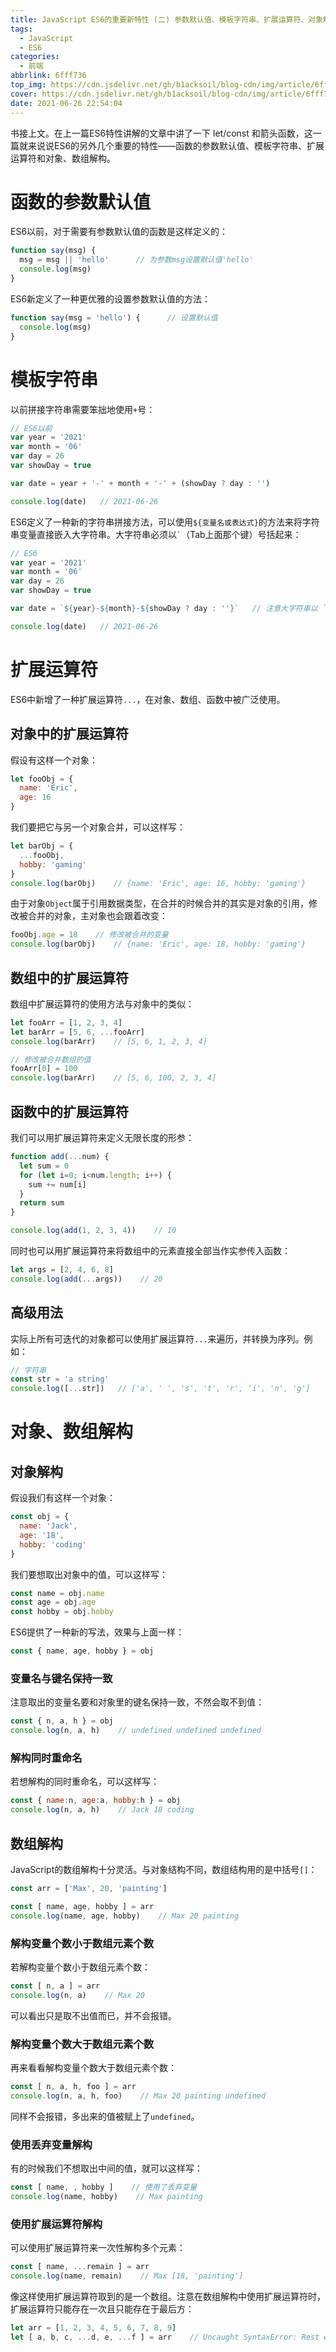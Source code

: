 ```yaml
---
title: JavaScript ES6的重要新特性 (二) 参数默认值、模板字符串、扩展运算符、对象解构
tags:
  - JavaScript
  - ES6
categories:
  - 前端
abbrlink: 6fff736
top_img: https://cdn.jsdelivr.net/gh/b1acksoil/blog-cdn/img/article/6fff736/top_img.png
cover: https://cdn.jsdelivr.net/gh/b1acksoil/blog-cdn/img/article/6fff736/top_img.png
date: 2021-06-26 22:54:04
---
```


书接上文。在上一篇ES6特性讲解的文章中讲了一下 let/const 和箭头函数，这一篇就来说说ES6的另外几个重要的特性——函数的参数默认值、模板字符串、扩展运算符和对象、数组解构。

# 函数的参数默认值
ES6以前，对于需要有参数默认值的函数是这样定义的：
```javascript
function say(msg) {
  msg = msg || 'hello'      // 为参数msg设置默认值'hello'
  console.log(msg)
}
```
ES6新定义了一种更优雅的设置参数默认值的方法：
```javascript
function say(msg = 'hello') {      // 设置默认值
  console.log(msg)
}
```

# 模板字符串
以前拼接字符串需要笨拙地使用`+`号：
```javascript
// ES6以前
var year = '2021'
var month = '06'
var day = 26
var showDay = true

var date = year + '-' + month + '-' + (showDay ? day : '')

console.log(date)   // 2021-06-26
```
ES6定义了一种新的字符串拼接方法，可以使用`${变量名或表达式}`的方法来将字符串变量直接嵌入大字符串。大字符串必须以<code>`</code>（Tab上面那个键）号括起来：
```javascript
// ES6
var year = '2021'
var month = '06'
var day = 26
var showDay = true

var date = `${year}-${month}-${showDay ? day : ''}`   // 注意大字符串以 ` 号括起来了

console.log(date)   // 2021-06-26
```

# 扩展运算符
ES6中新增了一种扩展运算符`...`，在对象、数组、函数中被广泛使用。
## 对象中的扩展运算符
假设有这样一个对象：
```javascript
let fooObj = {
  name: 'Eric',
  age: 16
}
```
我们要把它与另一个对象合并，可以这样写：
```javascript
let barObj = {
  ...fooObj,
  hobby: 'gaming'
}
console.log(barObj)    // {name: 'Eric', age: 16, hobby: 'gaming'}
```
由于对象`Object`属于引用数据类型，在合并的时候合并的其实是对象的引用，修改被合并的对象，主对象也会跟着改变：
```javascript
fooObj.age = 18    // 修改被合并的变量
console.log(barObj)    // {name: 'Eric', age: 18, hobby: 'gaming'}
```
## 数组中的扩展运算符
数组中扩展运算符的使用方法与对象中的类似：
```javascript
let fooArr = [1, 2, 3, 4]
let barArr = [5, 6, ...fooArr]
console.log(barArr)    // [5, 6, 1, 2, 3, 4]

// 修改被合并数组的值
fooArr[0] = 100
console.log(barArr)    // [5, 6, 100, 2, 3, 4]
```

## 函数中的扩展运算符
我们可以用扩展运算符来定义无限长度的形参：
```javascript
function add(...num) {
  let sum = 0
  for (let i=0; i<num.length; i++) {
    sum += num[i]
  }
  return sum
}

console.log(add(1, 2, 3, 4))    // 10
```
同时也可以用扩展运算符来将数组中的元素直接全部当作实参传入函数：
```javascript
let args = [2, 4, 6, 8]
console.log(add(...args))    // 20
```
## 高级用法
实际上所有可迭代的对象都可以使用扩展运算符`...`来遍历，并转换为序列。例如：
```javascript
// 字符串
const str = 'a string'
console.log([...str])   // ['a', ' ', 's', 't', 'r', 'i', 'n', 'g']
```


# 对象、数组解构
## 对象解构
假设我们有这样一个对象：
```javascript
const obj = {
  name: 'Jack',
  age: '18',
  hobby: 'coding'
}
```
我们要想取出对象中的值，可以这样写：
```javascript
const name = obj.name
const age = obj.age
const hobby = obj.hobby
```
ES6提供了一种新的写法，效果与上面一样：
```javascript
const { name, age, hobby } = obj
```
### 变量名与键名保持一致
注意取出的变量名要和对象里的键名保持一致，不然会取不到值：
```javascript
const { n, a, h } = obj
console.log(n, a, h)    // undefined undefined undefined
```
### 解构同时重命名
若想解构的同时重命名，可以这样写：
```javascript
const { name:n, age:a, hobby:h } = obj
console.log(n, a, h)    // Jack 18 coding
```

## 数组解构
JavaScript的数组解构十分灵活。与对象结构不同，数组结构用的是中括号`[]`：
```javascript
const arr = ['Max', 20, 'painting']

const [ name, age, hobby ] = arr
console.log(name, age, hobby)    // Max 20 painting
```
### 解构变量个数小于数组元素个数
若解构变量个数小于数组元素个数：
```javascript
const [ n, a ] = arr
console.log(n, a)    // Max 20
```
可以看出只是取不出值而已，并不会报错。
### 解构变量个数大于数组元素个数
再来看看解构变量个数大于数组元素个数：
```javascript
const [ n, a, h, foo ] = arr
console.log(n, a, h, foo)    // Max 20 painting undefined
```
同样不会报错，多出来的值被赋上了`undefined`。  
### 使用丢弃变量解构
有的时候我们不想取出中间的值，就可以这样写：
```javascript
const [ name, , hobby ]    // 使用了丢弃变量
console.log(name, hobby)    // Max painting
```
### 使用扩展运算符解构
可以使用扩展运算符来一次性解构多个元素：
```javascript
const [ name, ...remain ] = arr
console.log(name, remain)    // Max [18, 'painting']
```
像这样使用扩展运算符取到的是一个数组。注意在数组解构中使用扩展运算符时，扩展运算符只能存在一次且只能存在于最后方：
```javascript
let arr = [1, 2, 3, 4, 5, 6, 7, 8, 9]
let [ a, b, c, ...d, e, ...f ] = arr    // Uncaught SyntaxError: Rest element must be last element
```

